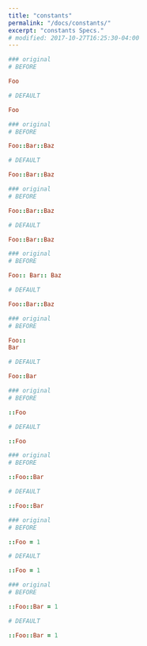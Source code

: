 ```yaml
---
title: "constants"
permalink: "/docs/constants/"
excerpt: "constants Specs."
# modified: 2017-10-27T16:25:30-04:00
---
```

```ruby
### original
# BEFORE

Foo

```
```ruby
# DEFAULT

Foo

```
```ruby
### original
# BEFORE

Foo::Bar::Baz

```
```ruby
# DEFAULT

Foo::Bar::Baz

```
```ruby
### original
# BEFORE

Foo::Bar::Baz

```
```ruby
# DEFAULT

Foo::Bar::Baz

```
```ruby
### original
# BEFORE

Foo:: Bar:: Baz

```
```ruby
# DEFAULT

Foo::Bar::Baz

```
```ruby
### original
# BEFORE

Foo:: 
Bar

```
```ruby
# DEFAULT

Foo::Bar

```
```ruby
### original
# BEFORE

::Foo

```
```ruby
# DEFAULT

::Foo

```
```ruby
### original
# BEFORE

::Foo::Bar

```
```ruby
# DEFAULT

::Foo::Bar

```
```ruby
### original
# BEFORE

::Foo = 1

```
```ruby
# DEFAULT

::Foo = 1

```
```ruby
### original
# BEFORE

::Foo::Bar = 1

```
```ruby
# DEFAULT

::Foo::Bar = 1
```
